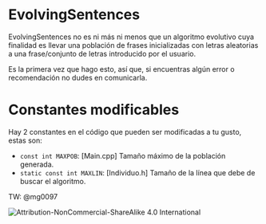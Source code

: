 
# EvolvingSentences
EvolvingSentences no es ni más ni menos que un algoritmo evolutivo cuya finalidad es llevar una población de
frases inicializadas con letras aleatorias a una frase/conjunto de letras introducido por el usuario.

Es la primera vez que hago esto, así que, si encuentras algún error o recomendación no dudes en comunicarla.

 # Constantes modificables
 Hay 2 constantes en el código que pueden ser modificadas a tu gusto, estas son:

 - `const int MAXPOB`: [Main.cpp] Tamaño máximo de la población generada.
 - `static const int MAXLIN`: [Individuo.h] Tamaño de la línea que debe de buscar el algoritmo.
 
TW: @mg0097

![Attribution-NonCommercial-ShareAlike 4.0 International](https://i.creativecommons.org/l/by-nc-sa/4.0/88x31.png)
